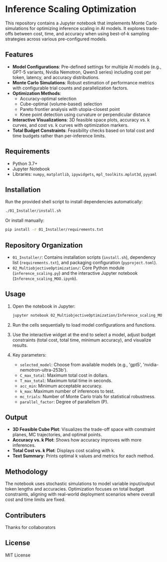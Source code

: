 # Inference Scaling Optimization

This repository contains a Jupyter notebook that implements Monte Carlo simulations for optimizing inference scaling in AI models. It explores trade-offs between cost, time, and accuracy when using best-of-k sampling strategies across various pre-configured models.

## Features

- **Model Configurations**: Pre-defined settings for multiple AI models (e.g., GPT-5 variants, Nvidia Nemotron, Qwen3 series) including cost per token, latency, and accuracy distributions.
- **Monte Carlo Simulations**: Robust estimation of performance metrics with configurable trial counts and parallelization factors.
- **Optimization Methods**:
  - Accuracy-optimal selection
  - Cube-optimal (volume-based) selection
  - Pareto frontier analysis with utopia-closest point
  - Knee point detection using curvature or perpendicular distance
- **Interactive Visualizations**: 3D feasible space plots, accuracy vs. k curves, and cost vs. k curves with optimization markers.
- **Total Budget Constraints**: Feasibility checks based on total cost and time budgets rather than per-inference limits.

## Requirements

- Python 3.7+
- Jupyter Notebook
- Libraries: `numpy`, `matplotlib`, `ipywidgets`, `mpl_toolkits.mplot3d`, `pyyaml`

## Installation

Run the provided shell script to install dependencies automatically:

```bash
./01_Installer/install.sh
```

Or install manually:
```bash
pip install -r 01_Installer/requirements.txt
```

## Repository Organization

- `01_Installer/`: Contains installation scripts (`install.sh`), dependency list (`requirements.txt`), and packaging configuration (`pyproject.toml`).
- `02_MultiobjectiveOptimization/`: Core Python module (`inference_scaling.py`) and the interactive Jupyter notebook (`Inference_scaling_MOO.ipynb`).

## Usage

1. Open the notebook in Jupyter:
   ```bash
   jupyter notebook 02_MultiobjectiveOptimization/Inference_scaling_MOO.ipynb
   ```

2. Run the cells sequentially to load model configurations and functions.

3. Use the interactive widget at the end to select a model, adjust budget constraints (total cost, total time, minimum accuracy), and visualize results.

4. Key parameters:
   - `selected_model`: Choose from available models (e.g., 'gpt5', 'nvidia-nemotron-ultra-253b').
   - `C_max_total`: Maximum total cost in dollars.
   - `T_max_total`: Maximum total time in seconds.
   - `acc_min`: Minimum acceptable accuracy.
   - `k_max`: Maximum number of inferences to test.
   - `mc_trials`: Number of Monte Carlo trials for statistical robustness.
   - `parallel_factor`: Degree of parallelism (P).

## Output

- **3D Feasible Cube Plot**: Visualizes the trade-off space with constraint planes, MC trajectories, and optimal points.
- **Accuracy vs. k Plot**: Shows how accuracy improves with more inferences.
- **Total Cost vs. k Plot**: Displays cost scaling with k.
- **Text Summary**: Prints optimal k values and metrics for each method.

## Methodology

The notebook uses stochastic simulations to model variable input/output token lengths and accuracies. Optimization focuses on total budget constraints, aligning with real-world deployment scenarios where overall cost and time limits are 
fixed.

## Contributers
Thanks for collaborators

## License

MIT License